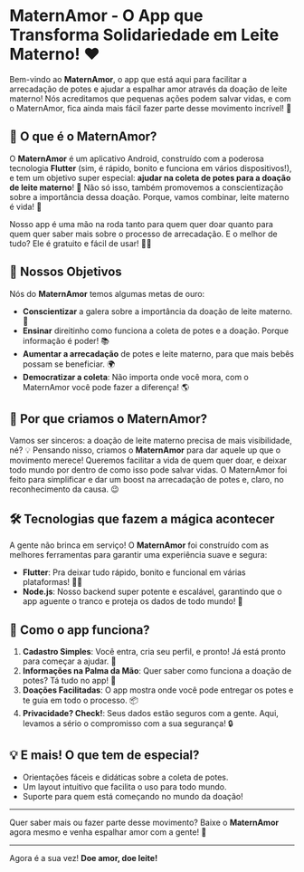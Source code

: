 
# MaternAmor - O App que Transforma Solidariedade em Leite Materno! ❤️

Bem-vindo ao **MaternAmor**, o app que está aqui para facilitar a arrecadação de potes e ajudar a espalhar amor através da doação de leite materno! Nós acreditamos que pequenas ações podem salvar vidas, e com o MaternAmor, fica ainda mais fácil fazer parte desse movimento incrível! 💪

## 🌟 O que é o MaternAmor?

O **MaternAmor** é um aplicativo Android, construído com a poderosa tecnologia **Flutter** (sim, é rápido, bonito e funciona em vários dispositivos!), e tem um objetivo super especial: **ajudar na coleta de potes para a doação de leite materno**! 🍼 Não só isso, também promovemos a conscientização sobre a importância dessa doação. Porque, vamos combinar, leite materno é vida! 🙌

Nosso app é uma mão na roda tanto para quem quer doar quanto para quem quer saber mais sobre o processo de arrecadação. E o melhor de tudo? Ele é gratuito e fácil de usar! 📱✨

## 🎯 Nossos Objetivos

Nós do **MaternAmor** temos algumas metas de ouro:

- **Conscientizar** a galera sobre a importância da doação de leite materno. 📢
- **Ensinar** direitinho como funciona a coleta de potes e a doação. Porque informação é poder! 📚
- **Aumentar a arrecadação** de potes e leite materno, para que mais bebês possam se beneficiar. 🌍
- **Democratizar a coleta**: Não importa onde você mora, com o MaternAmor você pode fazer a diferença! 🌎

## 🚀 Por que criamos o MaternAmor?

Vamos ser sinceros: a doação de leite materno precisa de mais visibilidade, né? 💡 Pensando nisso, criamos o **MaternAmor** para dar aquele up que o movimento merece! Queremos facilitar a vida de quem quer doar, e deixar todo mundo por dentro de como isso pode salvar vidas. O MaternAmor foi feito para simplificar e dar um boost na arrecadação de potes e, claro, no reconhecimento da causa. 😉

## 🛠️ Tecnologias que fazem a mágica acontecer

A gente não brinca em serviço! O **MaternAmor** foi construído com as melhores ferramentas para garantir uma experiência suave e segura:

- **Flutter**: Pra deixar tudo rápido, bonito e funcional em várias plataformas! 📱💨
- **Node.js**: Nosso backend super potente e escalável, garantindo que o app aguente o tranco e proteja os dados de todo mundo! 🔐

## 🤔 Como o app funciona?

1. **Cadastro Simples**: Você entra, cria seu perfil, e pronto! Já está pronto para começar a ajudar. 👤
2. **Informações na Palma da Mão**: Quer saber como funciona a doação de potes? Tá tudo no app! 📲
3. **Doações Facilitadas**: O app mostra onde você pode entregar os potes e te guia em todo o processo. 📦
4. **Privacidade? Check!**: Seus dados estão seguros com a gente. Aqui, levamos a sério o compromisso com a sua segurança! 🔒

## 💡 E mais! O que tem de especial?

- Orientações fáceis e didáticas sobre a coleta de potes.
- Um layout intuitivo que facilita o uso para todo mundo.
- Suporte para quem está começando no mundo da doação!

---

Quer saber mais ou fazer parte desse movimento? Baixe o **MaternAmor** agora mesmo e venha espalhar amor com a gente! 🌟

---

Agora é a sua vez! **Doe amor, doe leite!**
